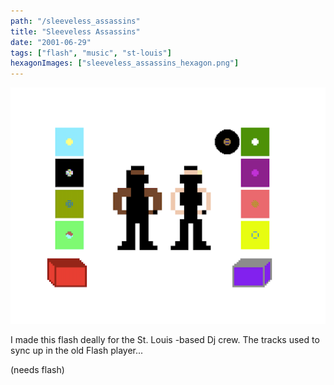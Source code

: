 ```yaml
---
path: "/sleeveless_assassins"
title: "Sleeveless Assassins"
date: "2001-06-29"
tags: ["flash", "music", "st-louis"]
hexagonImages: ["sleeveless_assassins_hexagon.png"]
---
```


[![](sleeveless_assassins.png)](sleeveless_assassins.png)

I made this flash deally for the St. Louis -based Dj crew. The tracks used to sync up in the old Flash player...

<object type="application/x-shockwave-flash"
  data="/sa.swf"
  width="400" height="400">

  <param name="movie" value="/sa.swf" />
  <param name="quality" value="high"/>
</object>

(needs flash)
